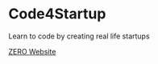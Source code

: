 # Code4Startup
Learn to code by creating real life startups 

[ZERO Website](https://htmlpreview.github.io/?https://github.com/SonyaMoisset/Code4Startup/blob/master/ZERO/index.html)
